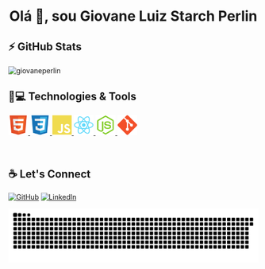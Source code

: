 <h1 align = "center"> Olá 👋, sou Giovane Luiz Starch Perlin </h1>

## ⚡ GitHub Stats

<div>	
  <img align="center" 
    width="33%" height="360em" 
    src="https://github-readme-stats.vercel.app/api/top-langs/?username=giovaneperlin&layout=compact&theme=nightowl"
    alt="giovaneperlin"
  />
</div>

## 🚀💻 Technologies & Tools
<p align="left">  
    <a href="https://www.w3.org/html/" target="_blank"> 
        <code><img src="https://raw.githubusercontent.com/devicons/devicon/master/icons/html5/html5-original.svg" alt="html5" width="40" height="40"/></code> 
    </a>  
    <a href="https://www.w3schools.com/css/" target="_blank"> 
        <code><img src="https://raw.githubusercontent.com/devicons/devicon/master/icons/css3/css3-original.svg" alt="css3" width="40" height="40"/></code>  
    </a> 
    <a href="https://developer.mozilla.org/en-US/docs/Web/JavaScript" target="_blank"> 
        <code><img src="https://raw.githubusercontent.com/devicons/devicon/master/icons/javascript/javascript-plain.svg" alt="javascript" width="40" height="40"/></code>  
    </a>
    <a href="https://reactjs.org//" target="_blank"> 
        <code><img src="https://raw.githubusercontent.com/devicons/devicon/master/icons/react/react-original.svg" alt="react" width="40" height="40"/></code>  
    </a>
     <a href="https://nodejs.org/en/" target="_blank"> 
        <code><img src="https://raw.githubusercontent.com/devicons/devicon/master/icons/nodejs/nodejs-original.svg" alt="nodejs" width="40" height="40"/></code>  
    </a>   
    <a href="https://git-scm.com/" target="_blank"> 
        <code><img src="https://raw.githubusercontent.com/devicons/devicon/master/icons/git/git-original.svg" alt="git" width="40" height="40"/></code>  
    </a>    
</p>

&nbsp; 

## :coffee: Let's Connect 
<p align="left">
	<a href="https://github.com/giovaneperlin"><img src="https://img.icons8.com/bubbles/50/000000/github.png" alt="GitHub"/></a>
	<a href="https://www.linkedin.com/in/giovaneperlin"><img src="https://img.icons8.com/bubbles/50/000000/linkedin.png" alt="LinkedIn"/></a>
</p>

<p align="left">
<img src="github-contribution-grid-snake.svg"/>
</p>
